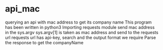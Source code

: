
# api_mac
querying an api with mac address to get its company name
This program has been written in python3
Importing requests module
send mac address in the sys.argv
sys.argv[1] is taken as mac address and send to the requests url
requests url has api-key, search and the output format we require
Parse the response to get the companyName
